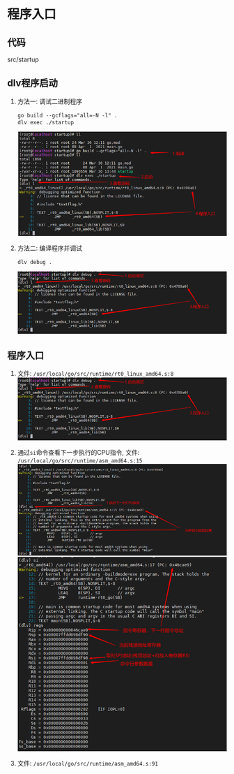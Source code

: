 # 程序入口 #

## 代码 ##

src/startup

## dlv程序启动 ##

1. 方法一: 调试二进制程序
   ```
   go build --gcflags="all=-N -l" .
   dlv exec ./startup
   ```
   ![dlv exec](./png/02/01.dlv%20exec.png)

2. 方法二: 编译程序并调试
   ```
   dlv debug .
   ```
   ![dlv debug](./png/02/02.dlv%20debug.png)

## 程序入口 ##

1. 文件: `/usr/local/go/src/runtime/rt0_linux_amd64.s:8`
    ![程序入口](./png/02/02.dlv%20debug.png)

2. 通过`si`命令查看下一步执行的CPU指令, 文件: `/usr/local/go/src/runtime/asm_amd64.s:15`
    ![_rt0_amd64](./png/02/03._rt0_amd64.png)
    ![_rt0_amd64命令行参数处理](./png/02/04._rt0_amd64命令行参数处理.png)

3. 文件: `/usr/local/go/src/runtime/asm_amd64.s:91`